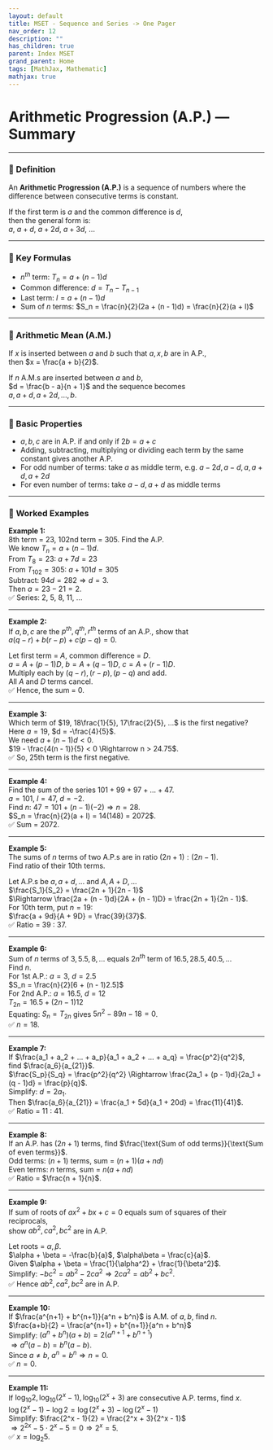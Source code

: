 ```yaml
---
layout: default
title: MSET - Sequence and Series -> One Pager
nav_order: 12
description: ""
has_children: true
parent: Index MSET
grand_parent: Home
tags: [MathJax, Mathematic]
mathjax: true
---
```


# Arithmetic Progression (A.P.) — Summary

---

### 🔹 Definition
An **Arithmetic Progression (A.P.)** is a sequence of numbers where the difference between consecutive terms is constant.

If the first term is $a$ and the common difference is $d$,  
then the general form is:  
$a, \ a+d, \ a+2d, \ a+3d, \ ...$

---

### 🔹 Key Formulas
- $n^{th}$ term: $T_n = a + (n - 1)d$
- Common difference: $d = T_n - T_{n-1}$
- Last term: $l = a + (n - 1)d$
- Sum of $n$ terms: $S_n = \frac{n}{2}(2a + (n - 1)d) = \frac{n}{2}(a + l)$

---

### 🔹 Arithmetic Mean (A.M.)
If $x$ is inserted between $a$ and $b$ such that $a, x, b$ are in A.P.,  
then $x = \frac{a + b}{2}$.

If $n$ A.M.s are inserted between $a$ and $b$,  
$d = \frac{b - a}{n + 1}$ and the sequence becomes  
$a, a+d, a+2d, ..., b$.

---

### 🔹 Basic Properties
- $a, b, c$ are in A.P. if and only if $2b = a + c$
- Adding, subtracting, multiplying or dividing each term by the same constant gives another A.P.
- For odd number of terms: take $a$ as middle term, e.g. $a - 2d, a - d, a, a + d, a + 2d$
- For even number of terms: take $a - d, a + d$ as middle terms

---

### 🧩 **Worked Examples**

**Example 1:**  
8th term = 23, 102nd term = 305. Find the A.P.  
We know $T_n = a + (n - 1)d$.  
From $T_8 = 23$: $a + 7d = 23$  
From $T_{102} = 305$: $a + 101d = 305$  
Subtract: $94d = 282 \Rightarrow d = 3$.  
Then $a = 23 - 21 = 2$.  
✅ Series: 2, 5, 8, 11, ...

---

**Example 2:**  
If $a, b, c$ are the $p^{th}, q^{th}, r^{th}$ terms of an A.P., show that  
$a(q - r) + b(r - p) + c(p - q) = 0$.

Let first term = $A$, common difference = $D$.  
$a = A + (p - 1)D$, $b = A + (q - 1)D$, $c = A + (r - 1)D$.  
Multiply each by $(q - r), (r - p), (p - q)$ and add.  
All $A$ and $D$ terms cancel.  
✅ Hence, the sum = 0.

---

**Example 3:**  
Which term of $19, 18\frac{1}{5}, 17\frac{2}{5}, ...$ is the first negative?  
Here $a = 19$, $d = -\frac{4}{5}$.  
We need $a + (n - 1)d < 0$.  
$19 - \frac{4(n - 1)}{5} < 0 \Rightarrow n > 24.75$.  
✅ So, 25th term is the first negative.

---

**Example 4:**  
Find the sum of the series $101 + 99 + 97 + ... + 47$.  
$a = 101$, $l = 47$, $d = -2$.  
Find $n$: $47 = 101 + (n - 1)(-2) \Rightarrow n = 28$.  
$S_n = \frac{n}{2}(a + l) = 14(148) = 2072$.  
✅ Sum = 2072.

---

**Example 5:**  
The sums of $n$ terms of two A.P.s are in ratio $(2n + 1):(2n - 1)$.  
Find ratio of their 10th terms.  

Let A.P.s be $a, a+d,...$ and $A, A+D,...$  
$\frac{S_1}{S_2} = \frac{2n + 1}{2n - 1}$  
$\Rightarrow \frac{2a + (n - 1)d}{2A + (n - 1)D} = \frac{2n + 1}{2n - 1}$.  
For 10th term, put $n = 19$:  
$\frac{a + 9d}{A + 9D} = \frac{39}{37}$.  
✅ Ratio = 39 : 37.

---

**Example 6:**  
Sum of $n$ terms of $3, 5.5, 8, ...$ equals $2n^{th}$ term of $16.5, 28.5, 40.5, ...$  
Find $n$.  
For 1st A.P.: $a = 3$, $d = 2.5$  
$S_n = \frac{n}{2}[6 + (n - 1)2.5]$  
For 2nd A.P.: $a = 16.5$, $d = 12$  
$T_{2n} = 16.5 + (2n - 1)12$  
Equating: $S_n = T_{2n}$ gives $5n^2 - 89n - 18 = 0$.  
✅ $n = 18$.

---

**Example 7:**  
If $\frac{a_1 + a_2 + ... + a_p}{a_1 + a_2 + ... + a_q} = \frac{p^2}{q^2}$,  
find $\frac{a_6}{a_{21}}$.  
$\frac{S_p}{S_q} = \frac{p^2}{q^2} \Rightarrow \frac{2a_1 + (p - 1)d}{2a_1 + (q - 1)d} = \frac{p}{q}$.  
Simplify: $d = 2a_1$.  
Then $\frac{a_6}{a_{21}} = \frac{a_1 + 5d}{a_1 + 20d} = \frac{11}{41}$.  
✅ Ratio = 11 : 41.

---

**Example 8:**  
If an A.P. has $(2n + 1)$ terms, find $\frac{\text{Sum of odd terms}}{\text{Sum of even terms}}$.  
Odd terms: $(n + 1)$ terms, sum = $(n + 1)(a + nd)$  
Even terms: $n$ terms, sum = $n(a + nd)$  
✅ Ratio = $\frac{n + 1}{n}$.

---

**Example 9:**  
If sum of roots of $ax^2 + bx + c = 0$ equals sum of squares of their reciprocals,  
show $ab^2, ca^2, bc^2$ are in A.P.  

Let roots = $\alpha, \beta$.  
$\alpha + \beta = -\frac{b}{a}$, $\alpha\beta = \frac{c}{a}$.  
Given $\alpha + \beta = \frac{1}{\alpha^2} + \frac{1}{\beta^2}$.  
Simplify: $-bc^2 = ab^2 - 2ca^2 \Rightarrow 2ca^2 = ab^2 + bc^2$.  
✅ Hence $ab^2, ca^2, bc^2$ are in A.P.

---

**Example 10:**  
If $\frac{a^{n+1} + b^{n+1}}{a^n + b^n}$ is A.M. of $a,b$, find $n$.  
$\frac{a+b}{2} = \frac{a^{n+1} + b^{n+1}}{a^n + b^n}$  
Simplify: $(a^n + b^n)(a + b) = 2(a^{n+1} + b^{n+1})$  
$\Rightarrow a^n(a - b) = b^n(a - b)$.  
Since $a \neq b$, $a^n = b^n \Rightarrow n = 0$.  
✅ $n = 0$.

---

**Example 11:**  
If $\log_{10} 2, \log_{10}(2^x - 1), \log_{10}(2^x + 3)$ are consecutive A.P. terms, find $x$.  
$\log(2^x - 1) - \log 2 = \log(2^x + 3) - \log(2^x - 1)$  
Simplify: $\frac{2^x - 1}{2} = \frac{2^x + 3}{2^x - 1}$  
$\Rightarrow 2^{2x} - 5 \cdot 2^x - 5 = 0 \Rightarrow 2^x = 5$.  
✅ $x = \log_2 5$.

